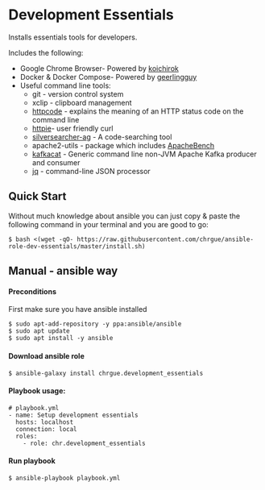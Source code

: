 # Development Essentials

Installs essentials tools for developers.

 
Includes the following:

* Google Chrome Browser- Powered by [koichirok][1]
* Docker & Docker Compose- Powered by [geerlingguy][2]
* Useful command line tools:
  - git - version control system
  - xclip - clipboard management  
  - [httpcode][3] - explains the meaning of an HTTP status code on the command line
  - [httpie][4]- user friendly curl
  - [silversearcher-ag][5] - A code-searching tool
  - apache2-utils - package which includes [ApacheBench][6]
  - [kafkacat][7] - Generic command line non-JVM Apache Kafka producer and consumer
  - [jq][8] - command-line JSON processor


## Quick Start

Without much knowledge about ansible you can just copy & paste the following command in your terminal and you are good to go:

    $ bash <(wget -qO- https://raw.githubusercontent.com/chrgue/ansible-role-dev-essentials/master/install.sh)

## Manual - ansible way

#### Preconditions

First make sure you have ansible installed

    $ sudo apt-add-repository -y ppa:ansible/ansible
    $ sudo apt update
    $ sudo apt install -y ansible


#### Download ansible role

    $ ansible-galaxy install chrgue.development_essentials


#### Playbook usage:

    # playbook.yml
    - name: Setup development essentials
      hosts: localhost
      connection: local
      roles:
        - role: chr.development_essentials
          
#### Run playbook

    $ ansible-playbook playbook.yml 
 


[1]: https://github.com/koichirok/ansible-role-google-chrome
[2]: https://github.com/geerlingguy/ansible-role-docker

[3]: https://github.com/rspivak/httpcode
[4]: https://httpie.org/
[5]: https://github.com/ggreer/the_silver_searcher
[6]: https://httpd.apache.org/docs/2.4/programs/ab.html
[7]: https://github.com/edenhill/kafkacat
[8]: https://stedolan.github.io/jq/